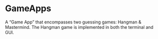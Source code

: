 # GameApps
A  “Game App” that encompasses two guessing games: Hangman & Mastermind. 
The Hangman game is implemented in both the terminal and GUI. 
